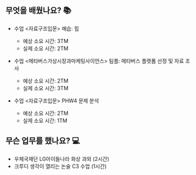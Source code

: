 ## 무엇을 배웠나요? 📚
- 수업 <자료구조입문> 예습: 힙
    - 예상 소요 시간: 3TM
    - 실제 소요 시간: 2TM

- 수업 <메타버스가상시장과마케팅사이언스> 팀플: 메타버스 플랫폼 선정 및 자료 조사
    - 예상 소요 시간: 2TM
    - 실제 소요 시간: 3TM

- 수업 <자료구조입문> PHW4 문제 분석
    - 예상 소요 시간: 2TM
    - 실제 소요 시간: 1TM

## 무슨 업무를 했나요? 💻
- 우체국재단 LG아이들나라 화상 과외 (2시간)
- 크루디 생각이 열리는 논술 C3 수업 (1시간)
